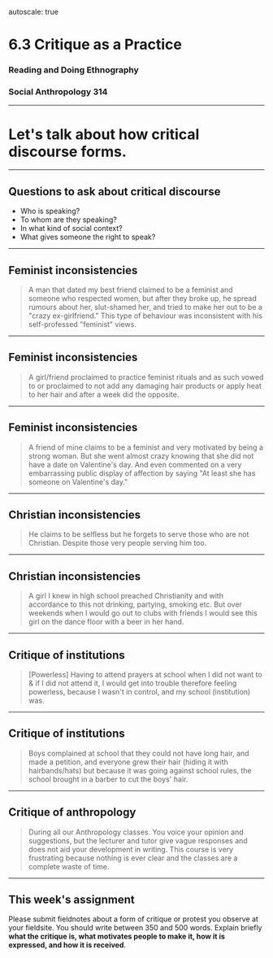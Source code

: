 autoscale: true

# 6.3 Critique as a Practice

### Reading and Doing Ethnography
### Social Anthropology 314

---

# Let's talk about how critical discourse forms.

---

## Questions to ask about critical discourse

- Who is speaking?
- To whom are they speaking?
- In what kind of social context?
- What gives someone the right to speak?

---

## Feminist inconsistencies 

> A man that dated my best friend claimed to be a feminist and someone who respected women, but after they broke up, he spread rumours about her, slut-shamed her, and tried to make her out to be a "crazy ex-girlfriend." This type of behaviour was inconsistent with his self-professed "feminist" views.

---

## Feminist inconsistencies 

> A girl/friend proclaimed to practice feminist rituals and as such vowed to or proclaimed to not add any damaging hair products or apply heat to her hair and after a week did the opposite.

---

## Feminist inconsistencies

> A friend of mine claims to be a feminist and very motivated by being a strong woman. But she went almost crazy knowing that she did not have a date on Valentine's day. And even commented on a very embarrassing public display of affection by saying "At least she has someone on Valentine's day."

---

## Christian inconsistencies

> He claims to be selfless but he forgets to serve those who are not Christian. Despite those very people serving him too.

---

## Christian inconsistencies

> A girl I knew in high school preached Christianity and with accordance to this not drinking, partying, smoking etc. But over weekends when I would go out to clubs with friends I would see this girl on the dance floor with a beer in her hand.

---

## Critique of institutions

> [Powerless] Having to attend prayers at school when I did not want to & if I did not attend it, I would get into trouble therefore feeling powerless, because I wasn't in control, and my school (institution) was.

---

## Critique of institutions

> Boys complained at school that they could not have long hair, and made a petition, and everyone grew their hair (hiding it with hairbands/hats) but because it was going against school rules, the school brought in a barber to cut the boys' hair.

---

## Critique of anthropology

> During all our Anthropology classes. You voice your opinion and suggestions, but the lecturer and tutor give vague responses and does not aid your development in writing. This course is very frustrating because nothing is ever clear and the classes are a complete waste of time.

---

## This week's assignment

Please submit fieldnotes about a form of critique or protest you observe at your fieldsite. You should write between 350 and 500 words. Explain briefly **what the critique is, what motivates people to make it, how it is expressed, and how it is received**.